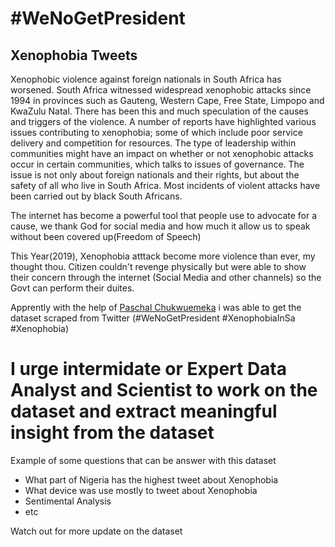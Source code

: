 # #WeNoGetPresident

## Xenophobia Tweets


Xenophobic violence against foreign nationals in South Africa has worsened. South Africa witnessed widespread xenophobic attacks since 1994 in provinces such as Gauteng, Western Cape, Free State, Limpopo and KwaZulu Natal. There has been this and much speculation of the causes and triggers of the violence. A number of reports have highlighted various issues contributing to xenophobia; some of which include poor service delivery and competition for resources. The type of leadership within communities might have an impact on whether or not xenophobic attacks occur in certain communities, which talks to issues of governance. The issue is not only about foreign nationals and their rights, but about the safety of all who live in South Africa. Most incidents of violent attacks have been carried out by black South Africans.

The internet has become a powerful tool that people use to advocate for a cause, we thank God for social media and how much it allow us to speak without been covered up(Freedom of Speech)

This Year(2019), Xenophobia atttack become more violence than ever, my thought thou. Citizen couldn't revenge physically but were able to show their concern through the internet (Social Media and other channels) so the Govt can perform their duites. 

Apprently with the help of [Paschal Chukwuemeka](https://www.linkedin.com/in/paschal-chukwuemeka-amah-91009369/) i was able to get the dataset scraped from Twitter (#WeNoGetPresident #XenophobiaInSa #Xenophobia)

# I urge intermidate or Expert Data Analyst and Scientist to work on the dataset and extract meaningful insight from the dataset

Example of some questions that can be answer with this dataset


  * What part of Nigeria has the highest tweet about Xenophobia
  * What device was use mostly to tweet about Xenophobia
  * Sentimental Analysis
  * etc


Watch out for more update on the dataset
